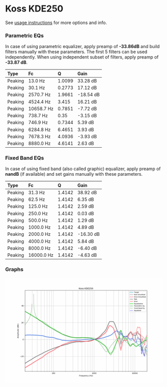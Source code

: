 # Koss KDE250
See [usage instructions](https://github.com/jaakkopasanen/AutoEq#usage) for more options and info.

### Parametric EQs
In case of using parametric equalizer, apply preamp of **-33.86dB** and build filters manually
with these parameters. The first 5 filters can be used independently.
When using independent subset of filters, apply preamp of **-33.87 dB**.

| Type    | Fc         |      Q | Gain      |
|:--------|:-----------|:-------|:----------|
| Peaking | 13.0 Hz    | 1.0099 | 33.28 dB  |
| Peaking | 30.1 Hz    | 0.2773 | 17.12 dB  |
| Peaking | 2570.7 Hz  | 1.9661 | -18.54 dB |
| Peaking | 4524.4 Hz  | 3.415  | 16.21 dB  |
| Peaking | 10658.7 Hz | 0.7851 | -7.72 dB  |
| Peaking | 738.7 Hz   | 0.35   | -3.15 dB  |
| Peaking | 746.9 Hz   | 0.7344 | 5.39 dB   |
| Peaking | 6284.8 Hz  | 6.4651 | 3.93 dB   |
| Peaking | 7678.3 Hz  | 4.0936 | -3.93 dB  |
| Peaking | 8880.0 Hz  | 4.6141 | 2.63 dB   |

### Fixed Band EQs
In case of using fixed band (also called graphic) equalizer, apply preamp of **nandB**
(if available) and set gains manually with these parameters.

| Type    | Fc         |      Q | Gain      |
|:--------|:-----------|:-------|:----------|
| Peaking | 31.3 Hz    | 1.4142 | 38.92 dB  |
| Peaking | 62.5 Hz    | 1.4142 | 6.35 dB   |
| Peaking | 125.0 Hz   | 1.4142 | 2.59 dB   |
| Peaking | 250.0 Hz   | 1.4142 | 0.03 dB   |
| Peaking | 500.0 Hz   | 1.4142 | 1.29 dB   |
| Peaking | 1000.0 Hz  | 1.4142 | 4.89 dB   |
| Peaking | 2000.0 Hz  | 1.4142 | -16.30 dB |
| Peaking | 4000.0 Hz  | 1.4142 | 5.84 dB   |
| Peaking | 8000.0 Hz  | 1.4142 | -6.40 dB  |
| Peaking | 16000.0 Hz | 1.4142 | -4.63 dB  |

### Graphs
![](./Koss%20KDE250.png)